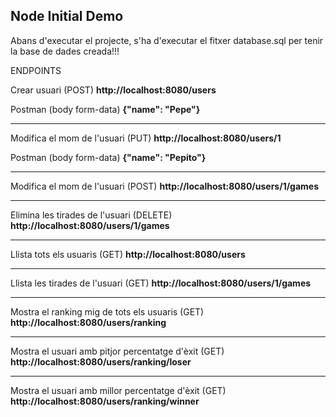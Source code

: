 

## Node Initial Demo

Abans d'executar el projecte, s'ha d'executar el fitxer database.sql per tenir la base de dades creada!!!

ENDPOINTS

Crear usuari (POST)
<b>http://localhost:8080/users</b>

Postman (body form-data)
<b>{"name": "Pepe"}</b>

-----------------------------------

Modifica el mom de l'usuari (PUT)
<b>http://localhost:8080/users/1</b>

Postman (body form-data)
<b>{"name": "Pepito"}</b>

-----------------------------------

Modifica el mom de l'usuari (POST)
<b>http://localhost:8080/users/1/games</b>

-----------------------------------

Elimina les tirades de l'usuari (DELETE)
<b>http://localhost:8080/users/1/games</b>

-----------------------------------

Llista tots els usuaris (GET)
<b>http://localhost:8080/users</b>

-----------------------------------

Llista les tirades de l'usuari (GET)
<b>http://localhost:8080/users/1/games</b>

-----------------------------------

Mostra el ranking mig de tots els usuaris (GET)
<b>http://localhost:8080/users/ranking</b>

-----------------------------------

Mostra el usuari amb pitjor percentatge d'èxit (GET)
<b>http://localhost:8080/users/ranking/loser</b>

-----------------------------------

Mostra el usuari amb millor percentatge d'èxit (GET)
<b>http://localhost:8080/users/ranking/winner</b>
